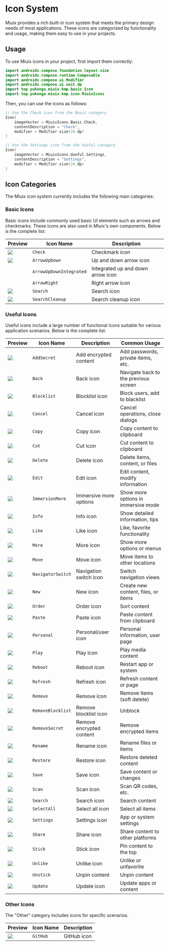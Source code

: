# Icon System

Miuix provides a rich built-in icon system that meets the primary design needs of most applications. These icons are categorized by functionality and usage, making them easy to use in your projects.

## Usage

To use Miuix icons in your project, first import them correctly:

```kotlin
import androidx.compose.foundation.layout.size
import androidx.compose.runtime.Composable
import androidx.compose.ui.Modifier
import androidx.compose.ui.unit.dp
import top.yukonga.miuix.kmp.basic.Icon
import top.yukonga.miuix.kmp.icon.MiuixIcons
```

Then, you can use the icons as follows:

```kotlin
// Use the Check icon from the Basic category
Icon(
    imageVector = MiuixIcons.Basic.Check,
    contentDescription = "Check",
    modifier = Modifier.size(24.dp)
)

// Use the Settings icon from the Useful category
Icon(
    imageVector = MiuixIcons.Useful.Settings,
    contentDescription = "Settings",
    modifier = Modifier.size(24.dp)
)
```

## Icon Categories

The Miuix icon system currently includes the following main categories:

### Basic Icons

Basic icons include commonly used basic UI elements such as arrows and checkmarks. These icons are also used in Miuix's own components. Below is the complete list:

| Preview                                                                   | Icon Name               | Description                       |
|---------------------------------------------------------------------------|-------------------------|-----------------------------------|
| <img src="/icons/basic/Check.svg" />                                      | `Check`                 | Checkmark icon                    |
| <img src="/icons/basic/ArrowUpDown.svg" />                                | `ArrowUpDown`           | Up and down arrow icon            |
| <img src="/icons/basic/ArrowUpDownIntegrated.svg" style="width: 15px;" /> | `ArrowUpDownIntegrated` | Integrated up and down arrow icon |
| <img src="/icons/basic/ArrowRight.svg" style="width: 15px;" />            | `ArrowRight`            | Right arrow icon                  |
| <img src="/icons/basic/Search.svg" />                                     | `Search`                | Search icon                       |
| <img src="/icons/basic/SearchCleanup.svg" />                              | `SearchCleanup`         | Search cleanup icon               |

### Useful Icons

Useful icons include a large number of functional icons suitable for various application scenarios. Below is the complete list:

| Preview                                         | Icon Name         | Description              | Common Usage                         |
|-------------------------------------------------|-------------------|--------------------------|--------------------------------------|
| <img src="/icons/useful/AddSecret.svg" />       | `AddSecret`       | Add encrypted content    | Add passwords, private items, etc.   |
| <img src="/icons/useful/Back.svg" />            | `Back`            | Back icon                | Navigate back to the previous screen |
| <img src="/icons/useful/Blocklist.svg" />       | `Blocklist`       | Blocklist icon           | Block users, add to blacklist        |
| <img src="/icons/useful/Cancel.svg" />          | `Cancel`          | Cancel icon              | Cancel operations, close dialogs     |
| <img src="/icons/useful/Copy.svg" />            | `Copy`            | Copy icon                | Copy content to clipboard            |
| <img src="/icons/useful/Cut.svg" />             | `Cut`             | Cut icon                 | Cut content to clipboard             |
| <img src="/icons/useful/Delete.svg" />          | `Delete`          | Delete icon              | Delete items, content, or files      |
| <img src="/icons/useful/Edit.svg" />            | `Edit`            | Edit icon                | Edit content, modify information     |
| <img src="/icons/useful/ImmersionMore.svg" />   | `ImmersionMore`   | Immersive more options   | Show more options in immersive mode  |
| <img src="/icons/useful/Info.svg" />            | `Info`            | Info icon                | Show detailed information, tips      |
| <img src="/icons/useful/Like.svg" />            | `Like`            | Like icon                | Like, favorite functionality         |
| <img src="/icons/useful/More.svg" />            | `More`            | More icon                | Show more options or menus           |
| <img src="/icons/useful/Move.svg" />            | `Move`            | Move icon                | Move items to other locations        |
| <img src="/icons/useful/NavigatorSwitch.svg" /> | `NavigatorSwitch` | Navigation switch icon   | Switch navigation views              |
| <img src="/icons/useful/New.svg" />             | `New`             | New icon                 | Create new content, files, or items  |
| <img src="/icons/useful/Order.svg" />           | `Order`           | Order icon               | Sort content                         |
| <img src="/icons/useful/Paste.svg" />           | `Paste`           | Paste icon               | Paste content from clipboard         |
| <img src="/icons/useful/Personal.svg" />        | `Personal`        | Personal/user icon       | Personal information, user page      |
| <img src="/icons/useful/Play.svg" />            | `Play`            | Play icon                | Play media content                   |
| <img src="/icons/useful/Reboot.svg" />          | `Reboot`          | Reboot icon              | Restart app or system                |
| <img src="/icons/useful/Refresh.svg" />         | `Refresh`         | Refresh icon             | Refresh content or page              |
| <img src="/icons/useful/Remove.svg" />          | `Remove`          | Remove icon              | Remove items (soft delete)           |
| <img src="/icons/useful/RemoveBlocklist.svg" /> | `RemoveBlocklist` | Remove blocklist icon    | Unblock                              |
| <img src="/icons/useful/RemoveSecret.svg" />    | `RemoveSecret`    | Remove encrypted content | Remove encrypted items               |
| <img src="/icons/useful/Rename.svg" />          | `Rename`          | Rename icon              | Rename files or items                |
| <img src="/icons/useful/Restore.svg" />         | `Restore`         | Restore icon             | Restore deleted content              |
| <img src="/icons/useful/Save.svg" />            | `Save`            | Save icon                | Save content or changes              |
| <img src="/icons/useful/Scan.svg" />            | `Scan`            | Scan icon                | Scan QR codes, etc.                  |
| <img src="/icons/useful/Search.svg" />          | `Search`          | Search icon              | Search content                       |
| <img src="/icons/useful/SelectAll.svg" />       | `SelectAll`       | Select all icon          | Select all items                     |
| <img src="/icons/useful/Settings.svg" />        | `Settings`        | Settings icon            | App or system settings               |
| <img src="/icons/useful/Share.svg" />           | `Share`           | Share icon               | Share content to other platforms     |
| <img src="/icons/useful/Stick.svg" />           | `Stick`           | Stick icon               | Pin content to the top               |
| <img src="/icons/useful/Unlike.svg" />          | `Unlike`          | Unlike icon              | Unlike or unfavorite                 |
| <img src="/icons/useful/Unstick.svg" />         | `Unstick`         | Unpin content            | Unpin content                        |
| <img src="/icons/useful/Update.svg" />          | `Update`          | Update icon              | Update apps or content               |

### Other Icons

The "Other" category includes icons for specific scenarios.

| Preview                               | Icon Name | Description |
|---------------------------------------|-----------|-------------|
| <img src="/icons/other/GitHub.svg" /> | `GitHub`  | GitHub icon |
